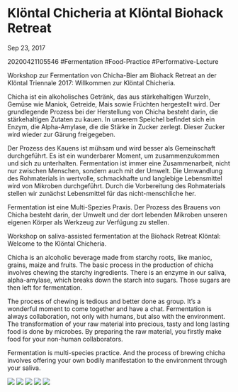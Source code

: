 # Klöntal Chicheria at Klöntal Biohack Retreat
Sep 23, 2017 

20200421105546 #Fermentation #Food-Practice #Performative-Lecture

Workshop zur Fermentation von Chicha-Bier am Biohack Retreat an der Klöntal Triennale 2017: Willkommen zur Klöntal Chicheria.

Chicha ist ein alkoholisches Getränk, das aus stärkehaltigen Wurzeln, Gemüse wie Maniok, Getreide, Mais sowie Früchten hergestellt wird. Der grundlegende Prozess bei der Herstellung von Chicha besteht darin, die stärkehaltigen Zutaten zu kauen. In unserem Speichel befindet sich ein Enzym, die Alpha-Amylase, die die Stärke in Zucker zerlegt. Dieser Zucker wird wieder zur Gärung freigegeben.

Der Prozess des Kauens ist mühsam und wird besser als Gemeinschaft durchgeführt. Es ist ein wunderbarer Moment, um zusammenzukommen und sich zu unterhalten. Fermentation ist immer eine Zusammenarbeit, nicht nur zwischen Menschen, sondern auch mit der Umwelt. Die Umwandlung des Rohmaterials in wertvolle, schmackhafte und langlebige Lebensmittel wird von Mikroben durchgeführt. Durch die Vorbereitung des Rohmaterials stellen wir zunächst Lebensmittel für das nicht-menschliche her.

Fermentation ist eine Multi-Spezies Praxis. Der Prozess des Brauens von Chicha besteht darin, der Umwelt und der dort lebenden Mikroben unseren eigenen Körper als Werkzeug zur Verfügung zu stellen.

Workshop on saliva-assisted fermentation at the Biohack Retreat Klöntal: Welcome to the Klöntal Chicheria.

Chicha is an alcoholic beverage made from starchy roots, like manioc, grains, maize and fruits. The basic process in the production of chicha involves chewing the starchy ingredients. There is an enzyme in our saliva, alpha-amylase, which breaks down the starch into sugars. Those sugars are then left for fermentation.

The process of chewing is tedious and better done as group. It’s a wonderful moment to come together and have a chat. Fermentation is always collaboration, not only with humans, but also with the environment. The transformation of your raw material into precious, tasty and long lasting food is done by microbes. By preparing the raw material, you firstly make food for your non-human collaborators.

Fermentation is multi-species practice. And the process of brewing chicha involves offering your own bodily manifestation to the environment through your saliva.

![](files/kloental_1.jpg)
![](files/kloental_2.jpg)
![](files/kloental_3.jpg)
![](files/kloental_4.jpg)
![](files/kloental_5.jpg)